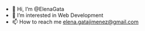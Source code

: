 - 👋 Hi, I’m @ElenaGata
- 👀 I’m interested in Web Development
- 📫 How to reach me elena.gatajimenez@gmail.com
